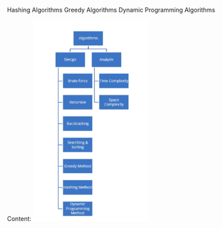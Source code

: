 Hashing Algorithms
Greedy Algorithms
Dynamic Programming Algorithms


Content:
![alt text](image-2.png)